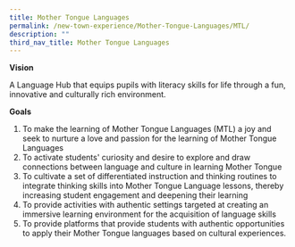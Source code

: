 ```yaml
---
title: Mother Tongue Languages
permalink: /new-town-experience/Mother-Tongue-Languages/MTL/
description: ""
third_nav_title: Mother Tongue Languages
---
```

**Vision**

A Language Hub that equips pupils with literacy skills for life through a fun, innovative and culturally rich environment.

**Goals**

1. To make the learning of Mother Tongue Languages (MTL) a joy and seek to nurture a love and passion for the learning of Mother Tongue Languages
2. To activate students' curiosity and desire to explore and draw connections between language and culture in learning Mother Tongue
3. To cultivate a set of differentiated instruction and thinking routines to integrate thinking skills into Mother Tongue Language lessons, thereby increasing student engagement  and deepening their learning 
4. To provide activities with authentic settings targeted at creating an immersive learning environment for the acquisition of language skills 
5. To provide platforms that provide students with authentic opportunities to apply their Mother Tongue languages based on cultural experiences.
